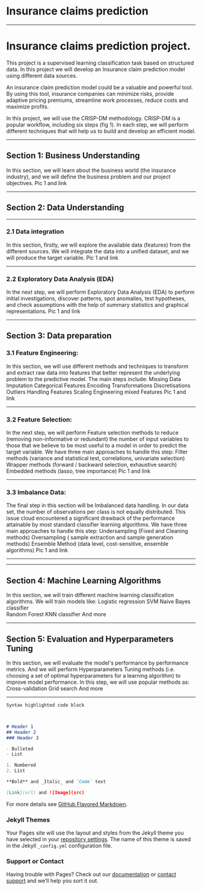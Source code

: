 # Insurance claims prediction



------------------------------------------------------------


# Insurance claims prediction project.
This project is a supervised learning classification task based on structured data.
In this project we will develop an Insurance claim prediction model using different data sources.

An insurance claim prediction model could be a valuable and powerful tool. 
By using this tool, insurance companies can minimize risks, provide adaptive pricing premiums, streamline work processes, reduce costs and maximize profits.

In this project, we will use the CRISP-DM methodology. 
CRISP-DM is a popular workflow, including six steps (fig 1). In each step, we will perform different techniques that will help us to build and develop an efficient model.

------------------------------------------------------------

## Section 1: Business Understanding
In this section, we will learn about the business world (the insurance industry), and we will define the business problem and our project objectives.
Pic 1 and link


------------------------------------------------------------
## Section 2: Data Understanding
************************************************************

### 2.1 Data integration 
In this section, firstly, we will explore the available data (features) from the different sources. 
We will integrate the data into a unified dataset, and we will produce the target variable.
Pic 1 and link
************************************************************

### 2.2 Exploratory Data Analysis (EDA)
In the next step, we will perform Exploratory Data Analysis (EDA) to perform initial investigations, discover patterns, spot anomalies, test hypotheses, and check assumptions with the help of summary statistics and graphical representations.
Pic 1 and link

------------------------------------------------------------
## Section 3: Data preparation 
### 3.1 Feature Engineering:
In this section, we will use different methods and techniques to transform and extract raw data into features that better represent the underlying problem to the predictive model.
The main steps include:
Missing Data Imputation
Categorical Features Encoding
Transformations
Discretisations
Outliers Handling
Features Scaling
Engineering mixed Features
Pic 1 and link
************************************************************
### 3.2 Feature Selection: 
In the next step, we will perform Feature selection methods to reduce (removing non-informative or redundant) the number of input variables to those that we believe to be most useful to a model in order to predict the target variable. 
We have three main approaches to handle this step:
Filter methods (variance and statistical test, correlations, univariate selection)
Wrapper methods (forward / backward selection, exhaustive search)
Embedded methods (lasso, tree importance)
Pic 1 and link
************************************************************
### 3.3 Imbalance Data: 
The final step in this section will be Imbalanced data handling. In our data set, the number of observations per class is not equally distributed. This issue cloud encountered a significant drawback of the performance attainable by most standard classifier learning algorithms.
We have three main approaches to handle this step:
Undersampling (Fixed and Cleaning methods)
Oversampling ( sample extraction and sample generation methods)
Ensemble Method (data level, cost-sensitive, ensemble algorithms)
Pic 1 and link
************************************************************

------------------------------------------------------------
## Section 4: Machine Learning Algorithms 
In this section, we will train different machine learning classification algorithms.
We will train models like:
Logistic regression 
SVM
Naive Bayes classifier  
Random Forest
KNN classifier 
And more

------------------------------------------------------------
## Section 5: Evaluation and Hyperparameters Tuning 
In this section, we will evaluate the model's performance by performance metrics.
And we will perform Hyperparameters Tuning methods (i.e. choosing a set of optimal hyperparameters for a learning algorithm) to improve model performance.
In this step, we will use popular methods as:
Cross-validation
Grid search
And more

------------------------------------------------------------
```markdown
Syntax highlighted code block



# Header 1
## Header 2
### Header 3

- Bulleted
- List

1. Numbered
2. List

**Bold** and _Italic_ and `Code` text

[Link](url) and ![Image](src)
```

For more details see [GitHub Flavored Markdown](https://guides.github.com/features/mastering-markdown/).

### Jekyll Themes

Your Pages site will use the layout and styles from the Jekyll theme you have selected in your [repository settings](https://github.com/Roni-N/Insurance-claims-prediction/settings/pages). The name of this theme is saved in the Jekyll `_config.yml` configuration file.

### Support or Contact

Having trouble with Pages? Check out our [documentation](https://docs.github.com/categories/github-pages-basics/) or [contact support](https://support.github.com/contact) and we’ll help you sort it out.
